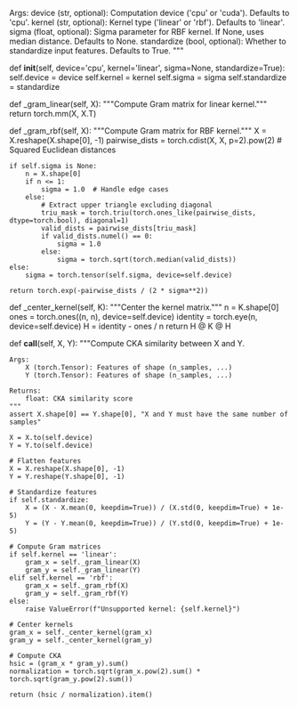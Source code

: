Args:
    device (str, optional): Computation device ('cpu' or 'cuda'). Defaults to 'cpu'.
    kernel (str, optional): Kernel type ('linear' or 'rbf'). Defaults to 'linear'.
    sigma (float, optional): Sigma parameter for RBF kernel. If None, uses median distance. Defaults to None.
    standardize (bool, optional): Whether to standardize input features. Defaults to True.
"""

def __init__(self, device='cpu', kernel='linear', sigma=None, standardize=True):
    self.device = device
    self.kernel = kernel
    self.sigma = sigma
    self.standardize = standardize
    
def _gram_linear(self, X):
    """Compute Gram matrix for linear kernel."""
    return torch.mm(X, X.T)

def _gram_rbf(self, X):
    """Compute Gram matrix for RBF kernel."""
    X = X.reshape(X.shape[0], -1)
    pairwise_dists = torch.cdist(X, X, p=2).pow(2)  # Squared Euclidean distances
    
    if self.sigma is None:
        n = X.shape[0]
        if n <= 1:
            sigma = 1.0  # Handle edge cases
        else:
            # Extract upper triangle excluding diagonal
            triu_mask = torch.triu(torch.ones_like(pairwise_dists, dtype=torch.bool), diagonal=1)
            valid_dists = pairwise_dists[triu_mask]
            if valid_dists.numel() == 0:
                sigma = 1.0
            else:
                sigma = torch.sqrt(torch.median(valid_dists))
    else:
        sigma = torch.tensor(self.sigma, device=self.device)
    
    return torch.exp(-pairwise_dists / (2 * sigma**2))

def _center_kernel(self, K):
    """Center the kernel matrix."""
    n = K.shape[0]
    ones = torch.ones((n, n), device=self.device)
    identity = torch.eye(n, device=self.device)
    H = identity - ones / n
    return H @ K @ H

def __call__(self, X, Y):
    """Compute CKA similarity between X and Y.
    
    Args:
        X (torch.Tensor): Features of shape (n_samples, ...)
        Y (torch.Tensor): Features of shape (n_samples, ...)
        
    Returns:
        float: CKA similarity score
    """
    assert X.shape[0] == Y.shape[0], "X and Y must have the same number of samples"
    
    X = X.to(self.device)
    Y = Y.to(self.device)
    
    # Flatten features
    X = X.reshape(X.shape[0], -1)
    Y = Y.reshape(Y.shape[0], -1)
    
    # Standardize features
    if self.standardize:
        X = (X - X.mean(0, keepdim=True)) / (X.std(0, keepdim=True) + 1e-5)
        Y = (Y - Y.mean(0, keepdim=True)) / (Y.std(0, keepdim=True) + 1e-5)
    
    # Compute Gram matrices
    if self.kernel == 'linear':
        gram_x = self._gram_linear(X)
        gram_y = self._gram_linear(Y)
    elif self.kernel == 'rbf':
        gram_x = self._gram_rbf(X)
        gram_y = self._gram_rbf(Y)
    else:
        raise ValueError(f"Unsupported kernel: {self.kernel}")
    
    # Center kernels
    gram_x = self._center_kernel(gram_x)
    gram_y = self._center_kernel(gram_y)
    
    # Compute CKA
    hsic = (gram_x * gram_y).sum()
    normalization = torch.sqrt(gram_x.pow(2).sum() * torch.sqrt(gram_y.pow(2).sum())
    
    return (hsic / normalization).item()
